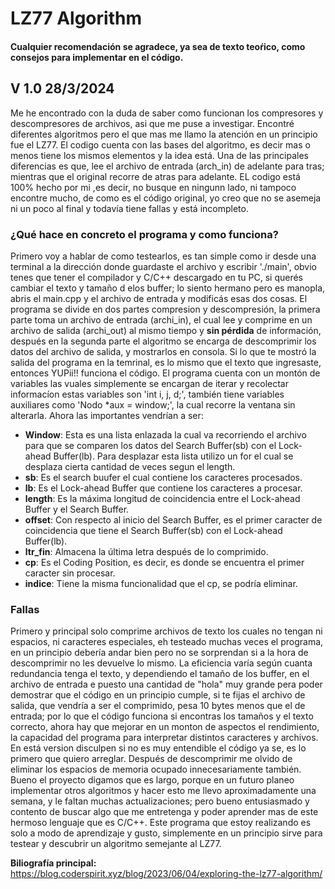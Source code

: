 # LZ77 Algorithm
#### Cualquier recomendación se agradece, ya sea de texto teoŕico, como consejos para implementar en el código.
## V 1.0 28/3/2024
  Me he encontrado con la duda de saber como funcionan los compresores y descompresores de archivos, asi que me puse a investigar. Encontré diferentes algoritmos pero el que mas me llamo la atención en un principio fue el LZ77. El codigo cuenta con las bases del algoritmo, es decir mas o menos tiene los mismos elementos y la idea está. Una de las principales diferencias es que, lee el archivo de entrada (arch_in) de adelante para tras; mientras que el original recorre de atras para adelante. EL codigo está 100% hecho por mi ,es decir, no busque en ningunn lado, ni tampoco encontre mucho, de como es el código original, yo creo que no se asemeja ni un poco al final y todavía tiene fallas y está incompleto.
  
### ¿Qué hace en concreto el programa y como funciona?

  Primero voy a hablar de como testearlos, es tan simple como ir desde una terminal a la dirección donde guardaste el archivo y escribir './main', obvio tenes que tener el compilador y C/C++ descargado en tu PC, si querés cambiar el texto y tamaño d elos buffer; lo siento hermano pero es manopla, abris el main.cpp y el archivo de entrada y modificás esas dos cosas.
  El programa se divide en dos partes compresion y descompresión, la primera parte toma un archivo de entrada (archi_in), el cual lee y comprime en un archivo de salida (archi_out) al mismo tiempo y **sin pérdida** de información, después en la segunda parte el algoritmo se encarga de descomprimir los datos del archivo de salida, y mostrarlos en consola. Si lo que te mostró la salida del programa en la temrinal, es lo mismo que el texto que ingresaste, entonces YUPii!! funciona el código.
  El programa cuenta con un montón de variables las vuales simplemente se encargan de iterar y recolectar informacíon estas variables son 'int i, j, d;', también tiene variables auxiliares como 'Nodo<char> *aux = window;', la cual recorre la ventana sin alterarla. 
  Ahora las importantes vendrían a ser:
- **Window**: Esta es una lista enlazada la cual va recorriendo el archivo para que se comparen los datos del Search Buffer(sb) con el Lock-ahead Buffer(lb). Para desplazar esta lista utilizo un for el cual se desplaza cierta cantidad de veces segun el length.
- **sb**: Es el search buufer el cual contiene los caracteres procesados.
- **lb**: Es el Lock-ahead Buffer que contiene los caracteres a procesar.
- **length**: Es la máxima longitud de coincidencia entre el Lock-ahead Buffer y el Search Buffer.
- **offset**: Con respecto al inicio del Search Buffer, es el primer caracter de coincidencia que tiene el Search Buffer(sb) con el Lock-ahead Buffer(lb).
- **ltr_fin**: Almacena la última letra después de lo comprimido.
- **cp**: Es el Coding Position, es decir, es donde se encuentra el primer caracter sin procesar.
- **indice**: Tiene la misma funcionalidad que el cp, se podría eliminar.

### Fallas
  Primero y principal solo comprime archivos de texto los cuales no tengan ni espacios, ni caracteres especiales, eh testeado muchas veces el programa, en un principio debería andar bien pero no se sorprendan si a la hora de descomprimir no les devuelve lo mismo. La eficiencia varía según cuanta redundancia tenga el texto, y dependiendo el tamaño de los buffer, en el archivo de entrada e puesto una cantidad de "hola" muy grande pera poder demostrar que el código en un principio cumple, si te fijas el archivo de salida, que vendría a ser el comprimido, pesa 10 bytes menos que el de entrada; por lo que el código funciona si encontras los tamaños y el texto correcto, ahora hay que mejorar en un monton de aspectos el rendimiento, la capacidad del programa para interpretar distintos caracteres y archivos. En está version disculpen si no es muy entendible el código ya se, es lo primero que quiero arreglar. Después de descomprimir me olvido de eliminar los espacios de memoria ocupado innecesariamente también.
  Bueno el proyecto digamos que es largo, porque en un futuro planeo implementar otros algoritmos y hacer esto me llevo aproximadamente una semana, y le faltan muchas actualizaciones; pero bueno entusiasmado y contento de buscar algo que me entretenga y poder aprender mas de este hermoso lenguaje que es C/C++. Este programa que estoy realizando es solo a modo de aprendizaje y gusto, simplemente en un principio sirve para testear y descubrir un algoritmo semejante al LZ77. 


**Biliografía principal:** 
https://blog.coderspirit.xyz/blog/2023/06/04/exploring-the-lz77-algorithm/
